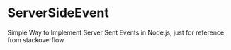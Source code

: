 # ServerSideEvent
Simple Way to Implement Server Sent Events in Node.js, just for reference from stackoverflow
